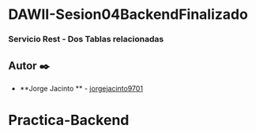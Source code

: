# DAWII-Sesion04BackendFinalizado
### Servicio Rest - Dos Tablas relacionadas

## Autor ✒️

* **Jorge Jacinto ** - [jorgejacinto9701](https://github.com/jorgejacinto9701)
# Practica-Backend
